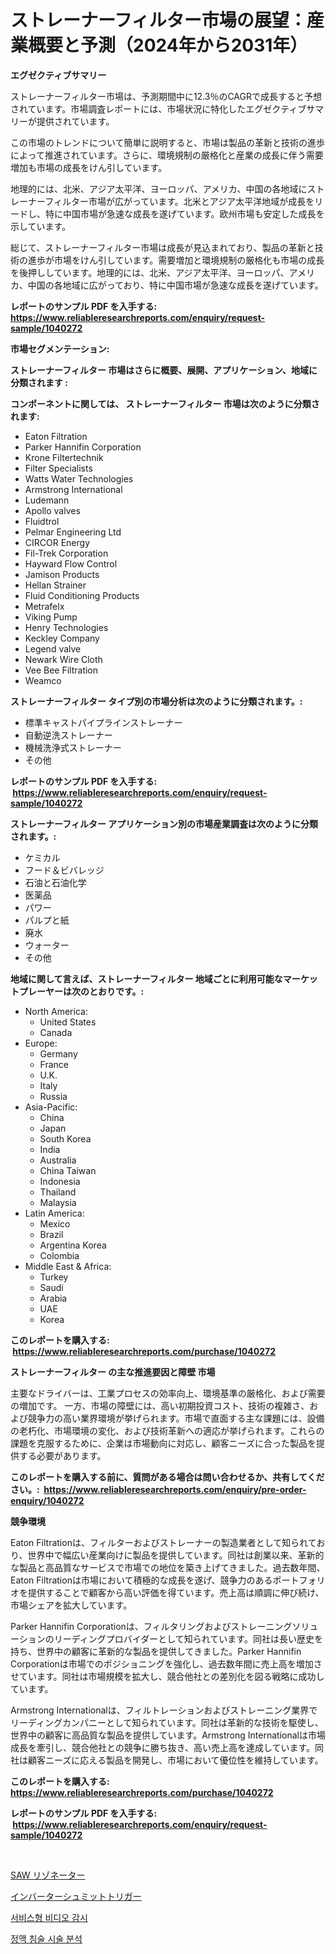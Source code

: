 <p><h1>ストレーナーフィルター市場の展望：産業概要と予測（2024年から2031年）</h1></p><p><strong>エグゼクティブサマリー</strong></p>
<p><p>ストレーナーフィルター市場は、予測期間中に12.3％のCAGRで成長すると予想されています。市場調査レポートには、市場状況に特化したエグゼクティブサマリーが提供されています。</p><p>この市場のトレンドについて簡単に説明すると、市場は製品の革新と技術の進歩によって推進されています。さらに、環境規制の厳格化と産業の成長に伴う需要増加も市場の成長をけん引しています。</p><p>地理的には、北米、アジア太平洋、ヨーロッパ、アメリカ、中国の各地域にストレーナーフィルター市場が広がっています。北米とアジア太平洋地域が成長をリードし、特に中国市場が急速な成長を遂げています。欧州市場も安定した成長を示しています。</p><p>総じて、ストレーナーフィルター市場は成長が見込まれており、製品の革新と技術の進歩が市場をけん引しています。需要増加と環境規制の厳格化も市場の成長を後押ししています。地理的には、北米、アジア太平洋、ヨーロッパ、アメリカ、中国の各地域に広がっており、特に中国市場が急速な成長を遂げています。</p></p>
<p><strong>レポートのサンプル PDF を入手する: <a href="https://www.reliableresearchreports.com/enquiry/request-sample/1040272">https://www.reliableresearchreports.com/enquiry/request-sample/1040272</a></strong></p>
<p><strong>市場セグメンテーション:</strong></p>
<p><strong> ストレーナーフィルター 市場はさらに概要、展開、アプリケーション、地域に分類されます :</strong></p>
<p><strong>コンポーネントに関しては、 ストレーナーフィルター 市場は次のように分類されます: &nbsp;</strong></p>
<p><ul><li>Eaton Filtration</li><li>Parker Hannifin Corporation</li><li>Krone Filtertechnik</li><li>Filter Specialists</li><li>Watts Water Technologies</li><li>Armstrong International</li><li>Ludemann</li><li>Apollo valves</li><li>Fluidtrol</li><li>Pelmar Engineering Ltd</li><li>CIRCOR Energy</li><li>Fil-Trek Corporation</li><li>Hayward Flow Control</li><li>Jamison Products</li><li>Hellan Strainer</li><li>Fluid Conditioning Products</li><li>Metrafelx</li><li>Viking Pump</li><li>Henry Technologies</li><li>Keckley Company</li><li>Legend valve</li><li>Newark Wire Cloth</li><li>Vee Bee Filtration</li><li>Weamco</li></ul></p>
<p><strong> ストレーナーフィルター タイプ別の市場分析は次のように分類されます。:</strong></p>
<p><ul><li>標準キャストパイプラインストレーナー</li><li>自動逆洗ストレーナー</li><li>機械洗浄式ストレーナー</li><li>その他</li></ul></p>
<p><strong>レポートのサンプル PDF を入手する: &nbsp;<a href="https://www.reliableresearchreports.com/enquiry/request-sample/1040272">https://www.reliableresearchreports.com/enquiry/request-sample/1040272</a></strong></p>
<p><strong> ストレーナーフィルター アプリケーション別の市場産業調査は次のように分類されます。:</strong></p>
<p><ul><li>ケミカル</li><li>フード＆ビバレッジ</li><li>石油と石油化学</li><li>医薬品</li><li>パワー</li><li>パルプと紙</li><li>廃水</li><li>ウォーター</li><li>その他</li></ul></p>
<p><strong>地域に関して言えば、ストレーナーフィルター 地域ごとに利用可能なマーケットプレーヤーは次のとおりです。:</strong></p>
<p><ul>
    <li>
        North America:
        <ul>
            <li>United States</li>
            <li>Canada</li>
        </ul>
    </li>
    <li>
        Europe:
        <ul>
            <li>Germany</li>
            <li>France</li>
            <li>U.K.</li>
            <li>Italy</li>
            <li>Russia</li>
        </ul>
    </li>
    <li>
        Asia-Pacific:
        <ul>
            <li>China</li>
            <li>Japan</li>
            <li>South Korea</li>
            <li>India</li>
            <li>Australia</li>
            <li>China Taiwan</li>
            <li>Indonesia</li>
            <li>Thailand</li>
            <li>Malaysia</li>
        </ul>
    </li>
    <li>
        Latin America:
        <ul>
            <li>Mexico</li>
            <li>Brazil</li>
            <li>Argentina Korea</li>
            <li>Colombia</li>
        </ul>
    </li>
    <li>
        Middle East & Africa:
        <ul>
            <li>Turkey</li>
            <li>Saudi</li>
            <li>Arabia</li>
            <li>UAE</li>
            <li>Korea</li>
        </ul>
    </li>
    </ul></p>
<p><strong>このレポートを購入する: &nbsp;<a href="https://www.reliableresearchreports.com/purchase/1040272">https://www.reliableresearchreports.com/purchase/1040272</a></strong></p>
<p><strong>ストレーナーフィルター の主な推進要因と障壁 市場</strong></p>
<p><p>主要なドライバーは、工業プロセスの効率向上、環境基準の厳格化、および需要の増加です。 一方、市場の障壁には、高い初期投資コスト、技術の複雑さ、および競争力の高い業界環境が挙げられます。市場で直面する主な課題には、設備の老朽化、市場環境の変化、および技術革新への適応が挙げられます。これらの課題を克服するために、企業は市場動向に対応し、顧客ニーズに合った製品を提供する必要があります。</p></p>
<p><strong>このレポートを購入する前に、質問がある場合は問い合わせるか、共有してください。:&nbsp; <a href="https://www.reliableresearchreports.com/enquiry/pre-order-enquiry/1040272">https://www.reliableresearchreports.com/enquiry/pre-order-enquiry/1040272</a></strong></p>
<p><strong>競争環境</strong></p>
<p><p>Eaton Filtrationは、フィルターおよびストレーナーの製造業者として知られており、世界中で幅広い産業向けに製品を提供しています。同社は創業以来、革新的な製品と高品質なサービスで市場での地位を築き上げてきました。過去数年間、Eaton Filtrationは市場において積極的な成長を遂げ、競争力のあるポートフォリオを提供することで顧客から高い評価を得ています。売上高は順調に伸び続け、市場シェアを拡大しています。</p><p>Parker Hannifin Corporationは、フィルタリングおよびストレーニングソリューションのリーディングプロバイダーとして知られています。同社は長い歴史を持ち、世界中の顧客に革新的な製品を提供してきました。Parker Hannifin Corporationは市場でのポジショニングを強化し、過去数年間に売上高を増加させています。同社は市場規模を拡大し、競合他社との差別化を図る戦略に成功しています。</p><p>Armstrong Internationalは、フィルトレーションおよびストレーニング業界でリーディングカンパニーとして知られています。同社は革新的な技術を駆使し、世界中の顧客に高品質な製品を提供しています。Armstrong Internationalは市場成長を牽引し、競合他社との競争に勝ち抜き、高い売上高を達成しています。同社は顧客ニーズに応える製品を開発し、市場において優位性を維持しています。</p></p>
<p><strong>このレポートを購入する: &nbsp; <a href="https://www.reliableresearchreports.com/purchase/1040272">https://www.reliableresearchreports.com/purchase/1040272</a></strong></p>
<p><strong>レポートのサンプル PDF を入手する: &nbsp;<a href="https://www.reliableresearchreports.com/enquiry/request-sample/1040272">https://www.reliableresearchreports.com/enquiry/request-sample/1040272</a></strong><strong></strong></p>
<p>&nbsp;</p>
<p><p><a href="https://medium.com/@briaabshire64/saw%E3%83%AC%E3%82%BE%E3%83%8D%E3%83%BC%E3%82%BF%E3%83%BC%E5%B8%82%E5%A0%B4%E8%AA%BF%E6%9F%BB%E3%83%AC%E3%83%9D%E3%83%BC%E3%83%88-%E3%81%9D%E3%81%AE%E6%AD%B4%E5%8F%B2%E3%81%A8%E4%BA%88%E6%B8%AC2024%E5%B9%B4%E3%81%8B%E3%82%892031%E5%B9%B4-88fffefa4129">SAW リゾネーター</a></p><p><a href="https://medium.com/@camron674/%E3%82%A4%E3%83%B3%E3%83%90%E3%83%BC%E3%82%BF%E3%82%B7%E3%83%A5%E3%83%9F%E3%83%83%E3%83%88%E3%83%88%E3%83%AA%E3%82%AC%E3%83%BC%E5%B8%82%E5%A0%B4%E3%81%AF-%E5%B8%82%E5%A0%B4%E3%82%B7%E3%82%A7%E3%82%A2-%E5%B8%82%E5%A0%B4%E5%8B%95%E5%90%91-%E5%B8%82%E5%A0%B4%E6%88%90%E9%95%B7%E3%81%AB%E9%96%A2%E3%81%99%E3%82%8B%E6%83%85%E5%A0%B1%E3%82%92%E6%8F%90%E4%BE%9B%E3%81%97%E3%81%BE%E3%81%99-6344f5b8505d">インバーターシュミットトリガー</a></p><p><a href="https://medium.com/@jackiefauhey9089475/%EB%B9%84%EB%94%94%EC%98%A4-%EA%B0%90%EC%8B%9C-%EC%84%9C%EB%B9%84%EC%8A%A4-%EC%8B%9C%EC%9E%A5-%EC%8B%9C%EC%9E%A5-%EC%A0%90%EC%9C%A0%EC%9C%A8-%EC%8B%9C%EC%9E%A5-%EB%8F%99%ED%96%A5-%EB%B0%8F-%EB%AF%B8%EB%9E%98-%EC%84%B1%EC%9E%A5-%ED%83%90%EC%83%89-1bb582b62438">서비스형 비디오 감시</a></p><p><a href="https://medium.com/@percyhagernes9778/%EC%A0%95%EB%A7%A5%EB%9A%9C%EA%BB%91-%EC%A0%88%EC%B0%A8-%EB%B6%84%EC%84%9D-%EC%8B%9C%EC%9E%A5-%ED%86%B5%EC%B0%B0-%EC%8B%9C%EC%9E%A5-%EB%8F%99%ED%96%A5-%EC%84%B1%EC%9E%A5-2024%EB%85%84%EB%B6%80%ED%84%B0-2031%EB%85%84%EA%B9%8C%EC%A7%80-%EC%98%88%EC%B8%A1%EB%90%9C-%EB%82%B4%EC%9A%A9-fc0b3718bc10">정맥 침술 시술 분석</a></p></p>